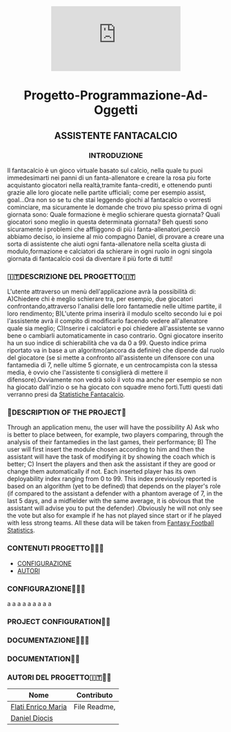 <div align="center">

![CamScanner.02-27-2022.17.25.pdf](https://github.com/EnricoMariaFlati/Programmazione-Ad-Oggetti/files/8149022/CamScanner.02-27-2022.17.25.pdf)

# Progetto-Programmazione-Ad-Oggetti
##                                                              ASSISTENTE FANTACALCIO

</div>
<div align="center">
  
###                                                             INTRODUZIONE

</div>

Il fantacalcio è un gioco virtuale basato sul calcio, nella quale tu puoi immedesimarti nei panni di un fanta-allenatore e creare la rosa piu forte acquistanto giocatori nella realtà,tramite fanta-crediti, e ottenendo punti grazie alle loro giocate nelle partite ufficiali; come per esempio assist, goal...Ora non so se tu che stai leggendo giochi al fantacalcio o vorresti cominciare, ma sicuramente le domande che trovo piu spesso prima di ogni giornata sono: Quale formazione è meglio schierare questa giornata? Quali giocatori sono meglio in questa determinata giornata? Beh questi sono sicuramente i problemi che affliggono di più i fanta-allenatori,perciò abbiamo deciso, io insieme al mio compagno Daniel, di provare a creare una sorta di assistente che aiuti ogni fanta-allenatore nella scelta giusta di modulo,formazione e calciatori da schierare in ogni ruolo in ogni singola giornata di fantacalcio così da diventare il più forte di tutti!

###                                                         :it:DESCRIZIONE DEL PROGETTO:it:
L'utente attraverso un menù dell'applicazione avrà la possibilità di:
A)Chiedere chi è meglio schierare tra, per esempio, due giocatori confrontando,attraverso l'analisi delle loro fantamedie nelle ultime partite, il loro rendimento;
B)L'utente prima inserirà il modulo scelto secondo lui e poi l'assistente avrà il compito di modificarlo facendo vedere all'allenatore quale sia meglio;
C)Inserire i calciatori e poi chiedere all'assistente se vanno bene o cambiarli automaticamente in caso contrario.
Ogni giocatore inserito ha un suo indice di schierabilità che va da 0 a 99. Questo indice prima riportato va in base a un algoritmo(ancora da definire) che dipende dal ruolo del giocatore (se si mette a confronto all'assistente un difensore con una fantamedia di 7, nelle ultime 5 giornate, e un centrocampista con la stessa media, è ovvio che l'assistente ti consiglierà di mettere il difensore).Ovviamente non vedrà solo il voto ma anche per esempio se non ha giocato dall'inzio o se ha giocato con squadre meno forti.Tutti questi dati verranno presi da [Statistiche Fantacalcio](https://www.fantacalcio.it/statistiche-serie-a).

###                                                       :england:DESCRIPTION OF THE PROJECT:england:
Through an application menu, the user will have the possibility 
A) Ask who is better to place between, for example, two players comparing, through the analysis of their fantamedies in the last games, their performance;
B) The user will first insert the module chosen according to him and then the assistant will have the task of modifying it by showing the coach which is better;
C) Insert the players and then ask the assistant if they are good or change them automatically if not.
Each inserted player has its own deployability index ranging from 0 to 99. This index previously reported is based on an algorithm (yet to be defined) that depends on the player's role (if compared to the assistant a defender with a phantom average of 7, in the last 5 days, and a midfielder with the same average, it is obvious that the assistant will advise you to put the defender) .Obviously he will not only see the vote but also for example if he has not played since start or if he played with less strong teams. All these data will be taken from [Fantasy Football Statistics](https://www.fantacalcio.it/statistiche-serie-a).


###                                                        CONTENUTI PROGETTO:open_file_folder::it:
- [CONFIGURAZIONE](#configurazione-key-it)
- [AUTORI](#autori-del-progetto-it-student)





###                                                        CONFIGURAZIONE:key::it:
a
a
a
a
a
a
a
a
a
###                                                        PROJECT CONFIGURATION:key::england:









###                                                        DOCUMENTAZIONE:open_book::it:












###                                                        DOCUMENTATION:open_book::england:




































###                                                         AUTORI DEL PROGETTO:it::student:
Nome | Contributo
-- | :--:
[Flati Enrico Maria](https://github.com/EnricoMariaFLati) | File Readme,
[Daniel Diocis](https://github.com/Daniel-Diocis) | 
